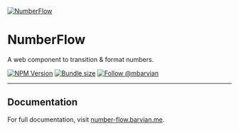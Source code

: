 [![NumberFlow](https://number-flow.barvian.me/preview.webp)](https://number-flow.barvian.me/svelte)

# NumberFlow

A web component to transition & format numbers.

[![NPM Version](https://img.shields.io/npm/v/number-flow.svg)](https://npmjs.com/package/number-flow)
[![Bundle size](https://badgen.net/bundlephobia/minzip/number-flow@latest)](https://bundlephobia.com/package/number-flow@latest)
[![Follow @mbarvian](https://img.shields.io/twitter/follow/mbarvian.svg?style=social&label=Follow)](https://x.com/mbarvian)

---

## Documentation

For full documentation, visit [number-flow.barvian.me](https://number-flow.barvian.me/vanilla).
